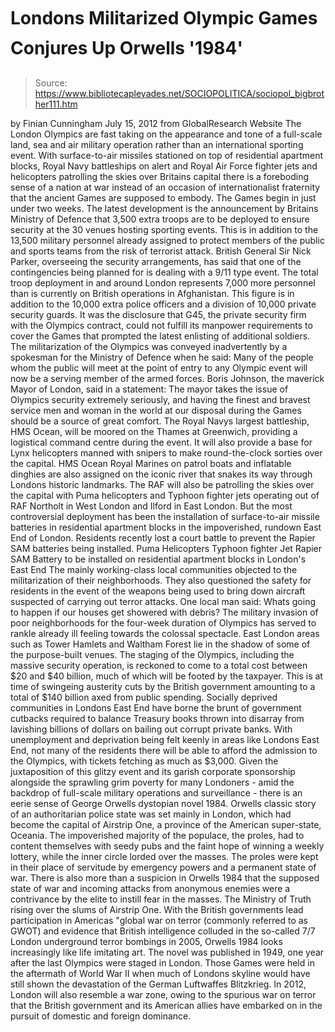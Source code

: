 # Londons Militarized Olympic Games Conjures Up Orwells '1984'

> Source: https://www.bibliotecapleyades.net/SOCIOPOLITICA/sociopol_bigbrother111.htm

by Finian Cunningham
July 15, 2012
from
GlobalResearch Website
The London Olympics
are fast taking on the appearance and tone of a
full-scale land, sea and air military operation rather
than an international sporting event.
With surface-to-air missiles stationed on top of
residential apartment blocks, Royal Navy battleships on
alert and Royal Air Force fighter jets and helicopters
patrolling the skies over Britains capital there is a
foreboding sense of a nation at war instead of an
occasion of internationalist fraternity that the ancient
Games are supposed to embody.
The Games begin in just under two weeks.
The latest development is the announcement by
Britains Ministry of Defence that 3,500 extra troops are to be deployed to
ensure security at the 30 venues hosting sporting events. This is in
addition to the 13,500 military personnel already assigned to protect
members of the public and sports teams from the risk of terrorist attack.
British General Sir Nick Parker, overseeing the security
arrangements, has said that one of the contingencies being planned for is
dealing with a 9/11 type event.
The total troop deployment in and around London represents 7,000 more
personnel than is currently on British operations in Afghanistan.
This figure is in addition to the 10,000 extra police officers and a
division of 10,000 private security guards. It was the disclosure that G45,
the private security firm with the Olympics contract, could not fulfill its
manpower requirements to cover the Games that prompted the latest enlisting
of additional soldiers.
The militarization of the Olympics was conveyed inadvertently by a spokesman
for the Ministry of Defence when he said:
Many of the people whom the public will
meet at the point of entry to any Olympic event will now be a serving
member of the armed forces.
Boris Johnson, the maverick Mayor of London,
said in a statement:
The mayor takes the issue of Olympics
security extremely seriously, and having the finest and bravest service
men and woman in the world at our disposal during the Games should be a
source of great comfort.
The Royal Navys largest battleship, HMS Ocean,
will be moored on the Thames at Greenwich, providing a logistical command
centre during the event.
It will also provide a base for Lynx helicopters
manned with snipers to make round-the-clock sorties over the capital.
HMS Ocean
Royal Marines on patrol boats and inflatable
dinghies are also assigned on the iconic river that snakes its way through
Londons historic landmarks.
The RAF will also be patrolling the skies over the capital with Puma
helicopters and Typhoon fighter jets operating out of RAF Northolt in West
London and Ilford in East London.
But the most controversial deployment has been the installation of
surface-to-air missile batteries in residential apartment blocks in the
impoverished, rundown East End of London.
Residents recently lost a court
battle to prevent the Rapier SAM batteries being installed.
Puma Helicopters
Typhoon fighter Jet
Rapier SAM Battery to be installed on residential apartment blocks in
London's East End
The mainly working-class local communities
objected to the militarization of their neighborhoods. They also questioned
the safety for residents in the event of the weapons being used to bring
down aircraft suspected of carrying out terror attacks.
One local man said:
Whats going to happen if our houses get
showered with debris?
The military invasion of poor neighborhoods for
the four-week duration of Olympics has served to rankle already ill feeling
towards the colossal spectacle.
East London areas such as Tower Hamlets and
Waltham Forest lie in the shadow of some of the purpose-built venues. The
staging of the Olympics, including the massive security operation, is
reckoned to come to a total cost between $20 and $40 billion, much of which
will be footed by the taxpayer.
This is at time of swingeing austerity cuts
by the British government amounting to a total of $140 billion axed from
public spending.
Socially deprived communities in Londons East End have borne the brunt of
government cutbacks required to balance Treasury books thrown into disarray
from lavishing billions of dollars on bailing out corrupt private banks.
With unemployment and deprivation being felt keenly in areas like Londons
East End, not many of the residents there will be able to afford the
admission to the Olympics, with tickets fetching as much as $3,000.
Given the juxtaposition of this glitzy event and its garish corporate
sponsorship alongside the sprawling grim poverty for many Londoners - amid
the backdrop of full-scale military operations and surveillance - there is
an eerie sense of George Orwells dystopian novel
1984.
Orwells classic story of an authoritarian police state was set mainly in
London, which had become the capital of Airstrip One, a province of the
American super-state, Oceania. The impoverished majority of the populace,
the proles, had to content themselves with seedy pubs and the faint hope
of winning a weekly lottery, while the inner circle lorded over the
masses.
The proles were kept in their place of servitude
by emergency powers and a permanent state of war.
There is also more than a suspicion in Orwells
1984 that the supposed state of war and incoming attacks from anonymous
enemies were a contrivance by the elite to instill fear in the masses.
The Ministry of Truth rising
over the slums of Airstrip One.
With the British governments lead participation
in Americas "global
war on terror (commonly referred to as GWOT) and evidence that
British intelligence colluded in the so-called 7/7 London underground terror
bombings in 2005, Orwells
1984 looks increasingly like life
imitating art.
The novel was published in 1949, one year after the last Olympics were
staged in London.
Those Games were held in the aftermath of World War II
when much of Londons skyline would have still shown the devastation of the
German Luftwaffes Blitzkrieg.
In 2012, London will also resemble a war zone,
owing to the spurious war on terror that the British government and its
American allies have embarked on in the pursuit of domestic and foreign
dominance.
